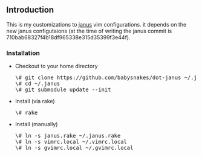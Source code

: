 ## Introduction

This is my customizations to [janus][j1] vim configurations. it depends
on the new janus configutaions (at the time of writing the janus commit
is 710bab68327f4b18df965338e315d35399f3e44f).

### Installation

* Checkout to your home directory
  <pre>
  \# git clone https://github.com/babysnakes/dot-janus ~/.janus
  \# cd ~/.janus
  \# git submodule update --init
  </pre>
* Install (via rake)
  <pre>
  \# rake
  </pre>
* Install (manually)
  <pre>
  \# ln -s janus.rake ~/.janus.rake
  \# ln -s vimrc.local ~/.vimrc.local
  \# ln -s gvimrc.local ~/.gvimrc.local
  </pre>

[j1]: https://github.com/carlhuda/janus   "janus"
